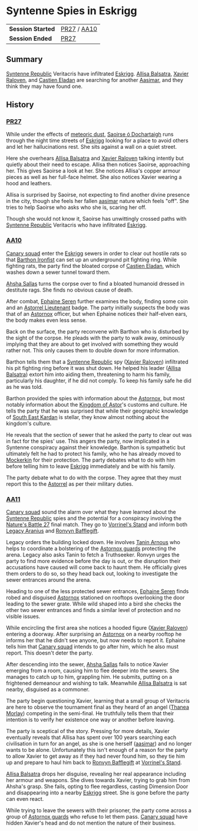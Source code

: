 # Syntenne Spies in Eskrigg

|||
| --- | --- |
| **Session Started** | [PR27](../sessions/PR27.md) / [AA10](../sessions/AA10.md) | storyline.2
| **Session Ended** | [PR27](../sessions/PR27.md) |

## Summary

[Syntenne Republic](../civilisations/syntenne-republic/syntenne-republic.md) Veritacris have infiltrated [Eskrigg](../places/cities/eskrigg.md). [Allisa Balsatra](../characters/allisa-balsatra.md), [Xavier Raloven](../characters/xavier-raloven.md), and [Castien Eladan](../characters/castien-eladan.md) are searching for another [Aasimar](../lineages/aasimar.md), and they think they may have found one.

## History

### [PR27](../sessions/PR27.md)

While under the effects of [meteoric dust](../items/meteoric/meteoric-dust.md), [Saoirse ó Dochartaigh](../characters/saoirse-o-dochartaigh.md) runs through the night time streets of [Eskrigg](../places/cities/eskrigg.md) looking for a place to avoid others and let her hallucinations rest. She sits against a wall on a quiet street.

Here she overhears [Allisa Balsatra](../characters/allisa-balsatra.md) and [Xavier Raloven](../characters/xavier-raloven.md) talking intently but quietly about their need to escape. Allisa then notices Saoirse, approaching her. This gives Saoirse a look at her. She notices Allisa's copper armour pieces as well as her full-face helmet. She also notices Xavier wearing a hood and leathers.

Allisa is surprised by Saoirse, not expecting to find another divine presence in the city, though she feels her fallen [aasimar](../lineages/aasimar.md) nature which feels "off". She tries to help Saoirse who asks who she is, scaring her off.

Though she would not know it, Saoirse has unwittingly crossed paths with [Syntenne Republic](../civilisations/syntenne-republic/syntenne-republic.md) Veritacris who have infiltrated [Eskrigg](../places/cities/eskrigg.md).

### [AA10](../sessions/AA10.md)

[Canary squad](../organisations/astorrel/squads/canary-squad.md) enter the [Eskrigg](../places/cities/eskrigg.md) sewers in order to clear out hostile rats so that [Barthon Ironfist](../characters/barthon-ironfist.md) can set up an underground pit fighting ring. While fighting rats, the party find the bloated corpse of [Castien Eladan](../characters/castien-eladan.md), which washes down a sewer tunnel toward them.

[Ahsha Sallas](../characters/ahsha-sallas.md) turns the corpse over to find a bloated humanoid dressed in destitute rags. She finds no obvious cause of death.

After combat, [Ephaine Seren](../characters/ephaine-seren.md) further examines the body, finding some coin and an [Astorrel Lieutenant](../organisations/astorrel/ranks/astorrel-lieutenant.md) badge. The party initially suspects the body was that of an [Astornox](../organisations/astornox/astornox.md) officer, but when Ephaine notices their half-elven ears, the body makes even less sense.

Back on the surface, the party reconvene with Barthon who is disturbed by the sight of the corpse. He pleads with the party to walk away, ominously implying that they are about to get involved with something they would rather not. This only causes them to double down for more information.

Barthon tells them that a [Syntenne Republic](../civilisations/syntenne-republic/syntenne-republic.md) spy ([Xavier Raloven](../characters/xavier-raloven.md)) infiltrated his pit fighting ring before it was shut down. He helped his leader ([Allisa Balsatra](../characters/allisa-balsatra.md)) extort him into aiding them, threatening to harm his family, particularly his daughter, if he did not comply. To keep his family safe he did as he was told.

Barthon provided the spies with information about the [Astornox](../organisations/astornox/astornox.md), but most notably information about the [Kingdom of Astor](../civilisations/kingdom-of-astor/kingdom-of-astor.md)'s customs and culture. He tells the party that he was surprised that while their geographic knowledge of [South East Kardan](../places/regions/south-east-kardan.md) is stellar, they know almost nothing about the kingdom's culture.

He reveals that the section of sewer that he asked the party to clear out was in fact for the spies' use. This angers the party, now implicated in a Syntenne conspiracy against their knowledge. Barthon is sympathetic but ultimately felt he had to protect his family, who he has already moved to [Mockerkin](../places/towns/mockerkin.md) for their protection. The party debates what to do with him before telling him to leave [Eskrigg](../places/cities/eskrigg.md) immediately and be with his family.

The party debate what to do with the corpse. They agree that they must report this to the [Astorrel](../organisations/astorrel/astorrel.md) as per their military duties.

### [AA11](../sessions/AA11.md)

[Canary squad](../organisations/astorrel/squads/canary-squad.md) sound the alarm over what they have learned about the [Syntenne Republic](../civilisations/syntenne-republic/syntenne-republic.md) spies and the potential for a conspiracy involving the [Nature's Battle 27](ended/natures-battle-27.md) final match. They go to [Vorrinel's Stand](../places/buildings/vorrinels-stand.md) and inform both [Legacy Aranius](../characters/legacy-aranius.md) and [Ronvyn Bafflegift](../characters/ronvyn-bafflegift.md).

Legacy orders the building locked down. He involves [Tanin Arnous](../characters/tanin-arnous.md) who helps to coordinate a bolstering of the [Astornox guards](../organisations/astornox/ranks/astornox-guard.md) protecting the arena. Legacy also asks Tanin to fetch a Truthseeker. Ronvyn urges the party to find more evidence before the day is out, or the disruption their accusations have caused will come back to haunt them. He officially gives them orders to do so, so they head back out, looking to investigate the sewer entrances around the arena.

Heading to one of the less protected sewer entrances, [Ephaine Seren](../characters/ephaine-seren.md) finds robed and disguised [Astornox](../organisations/astornox/astornox.md) stationed on rooftops overlooking the door leading to the sewer grate. While wild shaped into a bird she checks the other two sewer entrances and finds a similar level of protection and no visible issues.

While encircling the first area she notices a hooded figure ([Xavier Raloven](../characters/xavier-raloven.md)) entering a doorway. After surprising an [Astornox](../organisations/astornox/astornox.md) on a nearby rooftop he informs her that he didn't see anyone, but now needs to report it. Ephaine tells him that [Canary squad](../organisations/astorrel/squads/canary-squad.md) intends to go after him, which he also must report. This doesn't deter the party.

After descending into the sewer, [Ahsha Sallas](../characters/ahsha-sallas.md) fails to notice Xavier emerging from a room, causing him to flee deeper into the sewers. She manages to catch up to him, grappling him. He submits, putting on a frightened demeanour and wishing to talk. Meanwhile [Allisa Balsatra](../characters/allisa-balsatra.md) is sat nearby, disguised as a commoner.

The party begin questioning Xavier, learning that a small group of Veritacris are here to observe the tournament final as they heard of an angel ([Thanea Morlay](../characters/thanea-morlay.md)) competing in the semi-final. He truthfully tells them that their intention is to verify her existence one way or another before leaving.

The party is sceptical of the story. Pressing for more details, Xavier eventually reveals that Allisa has spent over 100 years searching each civilisation in turn for an angel, as she is one herself ([aasimar](../lineages/aasimar.md)) and no longer wants to be alone. Unfortunately this isn't enough of a reason for the party to allow Xavier to get away as if they had never found him, so they tie him up and prepare to haul him back to [Ronvyn Bafflegift](../characters/ronvyn-bafflegift.md) at [Vorrinel's Stand](../places/buildings/vorrinels-stand.md).

[Allisa Balsatra](../characters/allisa-balsatra.md) drops her disguise, revealing her real appearance including her armour and weapons. She dives towards Xavier, trying to grab him from Ahsha's grasp. She fails, opting to flee regardless, casting Dimension Door and disappearing into a nearby [Eskrigg](../places/cities/eskrigg.md) street. She is gone before the party can even react.

While trying to leave the sewers with their prisoner, the party come across a group of [Astornox guards](../organisations/astornox/ranks/astornox-guard.md) who refuse to let them pass. [Canary squad](../organisations/astorrel/squads/canary-squad.md) have hidden Xavier's head and do not mention the nature of their business.
